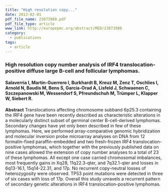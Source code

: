 ```yaml
---
title: "High resolution copy..."
date: 2013-02-01
pdf_file_name: 23073988.pdf
pdf_file_type: article
www_link: http://europepmc.org/abstract/MED/23073988
category:
  - publications
tags:
  - article
---
```


### High resolution copy number analysis of IRF4 translocation-positive diffuse large B-cell and follicular lymphomas.
#### Salaverria I, Martin-Guerrero I, Burkhardt B, Kreuz M, Zenz T, Oschlies I, Arnold N, Baudis M, Bens S, García-Orad A, Lisfeld J, Schwaenen C, Szczepanowski M, Wessendorf S, Pfreundschuh M, Trümper L, Klapper W, Siebert R.

**Abstract** Translocations affecting chromosome subband 6p25.3 containing the IRF4 gene have been recently described as characteristic alterations in a molecularly distinct subset of germinal center B-cell-derived lymphomas. Secondary changes have yet only been described in few of these lymphomas. Here, we performed array-comparative genomic hybridization and molecular inversion probe microarray analyses on DNA from 12 formalin-fixed paraffin-embedded and two fresh-frozen IRF4 translocation-positive lymphomas, which together with the previously published data on nine cases allowed the extension of copy number analyses to a total of 23 of these lymphomas. All except one case carried chromosomal imbalances, most frequently gains in Xq28, 11q22.3-qter, and 7q32.1-qter and losses in 6q13-16.1, 15q14-22.31, and 17p. No recurrent copy-neutral losses of heterozygosity were observed. TP53 point mutations were detected in three of six cases with loss of 17p. Overall this study unravels a recurrent pattern of secondary genetic alterations in IRF4 translocation-positive lymphomas.

